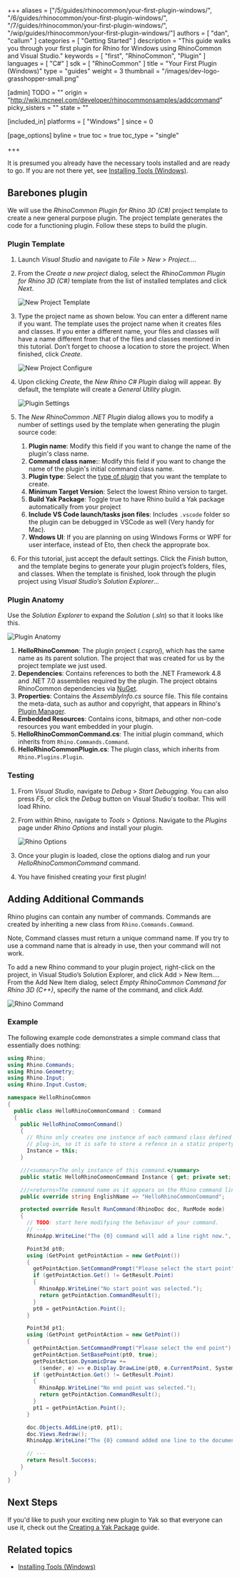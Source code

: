 +++
aliases = ["/5/guides/rhinocommon/your-first-plugin-windows/", "/6/guides/rhinocommon/your-first-plugin-windows/", "/7/guides/rhinocommon/your-first-plugin-windows/", "/wip/guides/rhinocommon/your-first-plugin-windows/"]
authors = [ "dan", "callum" ]
categories = [ "Getting Started" ]
description = "This guide walks you through your first plugin for Rhino for Windows using RhinoCommon and Visual Studio."
keywords = [ "first", "RhinoCommon", "Plugin" ]
languages = [ "C#" ]
sdk = [ "RhinoCommon" ]
title = "Your First Plugin (Windows)"
type = "guides"
weight = 3
thumbnail = "/images/dev-logo-grasshopper-small.png"

[admin]
TODO = ""
origin = "http://wiki.mcneel.com/developer/rhinocommonsamples/addcommand"
picky_sisters = ""
state = ""

[included_in]
platforms = [ "Windows" ]
since = 0

[page_options]
byline = true
toc = true
toc_type = "single"

+++

It is presumed you already have the necessary tools installed and are ready to go. If you are not there yet, see [Installing Tools (Windows)](/guides/rhinocommon/installing-tools-windows).

## Barebones plugin

We will use the _RhinoCommon Plugin for Rhino 3D (C#)_ project template to create a new general purpose plugin. The project template generates the code for a functioning plugin. Follow these steps to build the plugin.

### Plugin Template

1. Launch _Visual Studio_ and navigate to _File_ > _New_ > _Project..._.
2. From the _Create a new project_ dialog, select the _RhinoCommon Plugin for Rhino 3D (C#)_ template from the list of installed templates and click _Next_.

   ![New Project Template](/images/your-first-plugin-windows-01.png)

3. Type the project name as shown below. You can enter a different name if you want. The template uses the project name when it creates files and classes. If you enter a different name, your files and classes will have a name different from that of the files and classes mentioned in this tutorial. Don’t forget to choose a location to store the project. When finished, click _Create_.

   ![New Project Configure](/images/your-first-plugin-windows-02.png)

4. Upon clicking _Create_, the _New Rhino C# Plugin_ dialog will appear. By default, the template will create a _General Utility_ plugin.

   ![Plugin Settings](/images/your-first-plugin-windows-03.png)

5. The _New RhinoCommon .NET Plugin_ dialog allows you to modify a number of settings used by the template when generating the plugin source code:
   1. **Plugin name**: Modify this field if you want to change the name of the plugin's class name.
   1. **Command class name:**: Modify this field if you want to change the name of the plugin's initial command class name.
   1. **Plugin type**: Select the [type of plugin](/guides/general/what-is-a-rhino-plugin) that you want the template to create.
   1. **Minimum Target Version**: Select the lowest Rhino version to target.
   1. **Build Yak Package**: Toggle true to have Rhino build a Yak package automatically from your project
   1. **Include VS Code launch/tasks json files**: Includes `.vscode` folder so the plugin can be debugged in VSCode as well (Very handy for Mac).
   1. **Wndows UI**: If you are planning on using Windows Forms or WPF for user interface, instead of Eto, then check the approprate box.
6. For this tutorial, just accept the default settings. Click the _Finish_ button, and the template begins to generate your plugin project’s folders, files, and classes. When the template is finished, look through the plugin project using _Visual Studio’s Solution Explorer_...

### Plugin Anatomy

Use the _Solution Explorer_ to expand the _Solution_ (_.sln_) so that it looks like this.

![Plugin Anatomy](/images/your-first-plugin-windows-04.png)

1. **HelloRhinoCommon**: The plugin project (_.csproj_), which has the same name as its parent solution. The project that was created for us by the project template we just used.
1. **Dependencies**: Contains references to both the .NET Framework 4.8 and .NET 7.0 assemblies required by the plugin. The project obtains RhinoCommon dependencies via [NuGet](https://www.nuget.org/packages/rhinocommon).
1. **Properties**: Contains the _AssemblyInfo.cs_ source file. This file contains the meta-data, such as author and copyright, that appears in Rhino's [Plugin Manager](https://docs.mcneel.com/rhino/8/help/en-us/index.htm#options/plug-ins.htm).
1. **Embedded Resources**: Contains icons, bitmaps, and other non-code resources you want embedded in your plugin.
1. **HelloRhinoCommonCommand.cs**: The initial plugin command, which inherits from `Rhino.Commands.Command`.
1. **HelloRhinoCommonPlugin.cs**: The plugin class, which inherits from `Rhino.Plugins.Plugin`.

### Testing

1. From _Visual Studio_, navigate to _Debug_ > _Start Debugging_. You can also press _F5_, or click the _Debug_ button on Visual Studio's toolbar. This will load Rhino.
1. From within Rhino, navigate to _Tools_ > _Options_. Navigate to the _Plugins_ page under _Rhino Options_ and install your plugin.

   ![Rhino Options](/images/your-first-plugin-windows-05.png)

1. Once your plugin is loaded, close the options dialog and run your _HelloRhinoCommonCommand_ command.
1. You have finished creating your first plugin!

## Adding Additional Commands

Rhino plugins can contain any number of commands. Commands are created by inheriting a new class from `Rhino.Commands.Command`.

Note, Command classes must return a unique command name. If you try to use a command name that is already in use, then your command will not work.

To add a new Rhino command to your plugin project, right-click on the project, in Visual Studio’s Solution Explorer, and click Add > New Item…. From the Add New Item dialog, select _Empty RhinoCommon Command for Rhino 3D (C++)_, specify the name of the command, and click _Add_.

![Rhino Command](/images/your-first-plugin-windows-06.png)

### Example

The following example code demonstrates a simple command class that essentially does nothing:

```cs
using Rhino;
using Rhino.Commands;
using Rhino.Geometry;
using Rhino.Input;
using Rhino.Input.Custom;

namespace HelloRhinoCommon
{
  public class HelloRhinoCommonCommand : Command
  {
    public HelloRhinoCommonCommand()
    {
      // Rhino only creates one instance of each command class defined in a
      // plug-in, so it is safe to store a refence in a static property.
      Instance = this;
    }

    ///<summary>The only instance of this command.</summary>
    public static HelloRhinoCommonCommand Instance { get; private set; }

    ///<returns>The command name as it appears on the Rhino command line.</returns>
    public override string EnglishName => "HelloRhinoCommonCommand";

    protected override Result RunCommand(RhinoDoc doc, RunMode mode)
    {
      // TODO: start here modifying the behaviour of your command.
      // ---
      RhinoApp.WriteLine("The {0} command will add a line right now.", EnglishName);

      Point3d pt0;
      using (GetPoint getPointAction = new GetPoint())
      {
        getPointAction.SetCommandPrompt("Please select the start point");
        if (getPointAction.Get() != GetResult.Point)
        {
          RhinoApp.WriteLine("No start point was selected.");
          return getPointAction.CommandResult();
        }
        pt0 = getPointAction.Point();
      }

      Point3d pt1;
      using (GetPoint getPointAction = new GetPoint())
      {
        getPointAction.SetCommandPrompt("Please select the end point");
        getPointAction.SetBasePoint(pt0, true);
        getPointAction.DynamicDraw +=
          (sender, e) => e.Display.DrawLine(pt0, e.CurrentPoint, System.Drawing.Color.DarkRed);
        if (getPointAction.Get() != GetResult.Point)
        {
          RhinoApp.WriteLine("No end point was selected.");
          return getPointAction.CommandResult();
        }
        pt1 = getPointAction.Point();
      }

      doc.Objects.AddLine(pt0, pt1);
      doc.Views.Redraw();
      RhinoApp.WriteLine("The {0} command added one line to the document.", EnglishName);

      // ---
      return Result.Success;
    }
  }
}
```

## Next Steps

If you'd like to push your exciting new plugin to Yak so that everyone can use it, check out the [Creating a Yak Package](/guides/yak/creating-a-rhino-plugin-package/) guide.

## Related topics

- [Installing Tools (Windows)](/guides/rhinocommon/installing-tools-windows)
